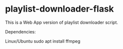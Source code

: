 # playlist-downloader-flask

This is a Web App version of playlist downloader script.

Dependencies:

Linux/Ubuntu
sudo apt install ffmpeg
